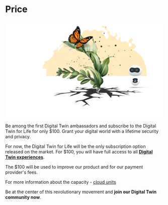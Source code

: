 # Price

![](img/partners_intro.png)

Be among the first Digital Twin ambassadors and subscribe to the Digital Twin for Life for only $100. Grant your digital world with a lifetime security and privacy.

For now, the Digital Twin for Life will be the only subscription option released on the market. For $100, you will have full access to all **[Digital Twin experiences](experiences)**.  

The $100 will be used to improve our product and for our payment provider's fees. 

For more information about the capacity - [cloud units](threefold:cloud_units)

Be at the center of this revolutionary movement and **join our Digital Twin community now**. 